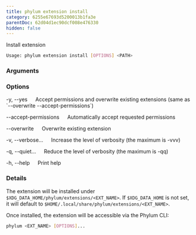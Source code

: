 ```yaml
---
title: phylum extension install
category: 6255e67693d5200013b1fa3e
parentDoc: 62d04d1ec90dcf008e476330
hidden: false
---
```


Install extension

```sh
Usage: phylum extension install [OPTIONS] <PATH>
```

### Arguments

<PATH>

### Options

-y, --yes
&emsp; Accept permissions and overwrite existing extensions (same as \`--overwrite --accept-permissions\`)

--accept-permissions
&emsp; Automatically accept requested permissions

--overwrite
&emsp; Overwrite existing extension

-v, --verbose...
&emsp; Increase the level of verbosity (the maximum is -vvv)

-q, --quiet...
&emsp; Reduce the level of verbosity (the maximum is -qq)

-h, --help
&emsp; Print help

### Details

The extension will be installed under `$XDG_DATA_HOME/phylum/extensions/<EXT_NAME>`.
If `$XDG_DATA_HOME` is not set, it will default to `$HOME/.local/share/phylum/extensions/<EXT_NAME>`.

Once installed, the extension will be accessible via the Phylum CLI:

```sh
phylum <EXT_NAME> [OPTIONS]...
```
